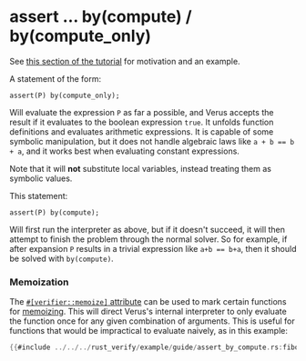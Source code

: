 # assert ... by(compute) / by(compute_only)

See [this section of the tutorial](./assert_by_compute.md) for motivation and an example.

A statement of the form:

```
assert(P) by(compute_only);
```

Will evaluate the expression `P` as far a possible, and Verus accepts the result if it
evaluates to the boolean expression `true`. It unfolds function definitions and evaluates
arithmetic expressions. It is capable of some symbolic manipulation, but it does not handle
algebraic laws like `a + b == b + a`, and it works best when evaluating constant expressions.

Note that it will **not** substitute local variables, instead treating them as
symbolic values.

This statement:

```
assert(P) by(compute);
```

Will first run the interpreter as above, but if it doesn't succeed, it will then attempt
to finish the problem through the normal solver. So for example, if after expansion
`P` results in a trivial expression like `a+b == b+a`, then it should be solved
with `by(compute)`.

### Memoization

The [`#[verifier::memoize]` attribute](./reference-attributes.md#verifiermemoize) can be used to mark
certain functions for [memoizing](https://en.wikipedia.org/wiki/Memoization).
This will direct Verus's internal interpreter to only evaluate the function once for any
given combination of arguments. This is useful for functions that would be impractical
to evaluate naively, as in this example:

```rust
{{#include ../../../rust_verify/example/guide/assert_by_compute.rs:fibonacci_memoize}}
```
